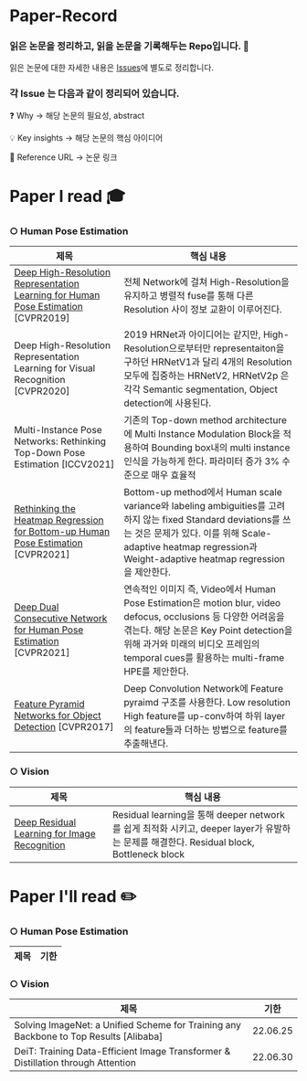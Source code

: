 # Paper-Record

### 읽은 논문을 정리하고, 읽을 논문을 기록해두는 Repo입니다. 📖

읽은 논문에 대한 자세한 내용은 [Issues](https://github.com/Songinpyo/Paper-Record/issues)에 별도로 정리합니다.

### 각 Issue 는 다음과 같이 정리되어 있습니다.
❓ Why → 해당 논문의 필요성, abstract

💡 Key insights → 해당 논문의 핵심 아이디어

🔗 Reference URL → 논문 링크

# Paper I read 🎓

### ○ Human Pose Estimation
|제목|핵심 내용|
|------|---|
|[Deep High-Resolution Representation Learning for Human Pose Estimation](https://github.com/Songinpyo/Paper-Record/issues/2) [CVPR2019]|전체 Network에 걸쳐 High-Resolution을 유지하고 병렬적 fuse를 통해 다른 Resolution 사이 정보 교환이 이루어진다.|
|Deep High-Resolution Representation Learning for Visual Recognition [CVPR2020]|2019 HRNet과 아이디어는 같지만, High-Resolution으로부터만 representaiton을 구하던 HRNetV1과 달리 4개의 Resolution 모두에 집중하는 HRNetV2, HRNetV2p 은 각각 Semantic segmentation, Object detection에 사용된다.|
|Multi-Instance Pose Networks: Rethinking Top-Down Pose Estimation [ICCV2021]|기존의 Top-down method architecture에 Multi Instance Modulation Block을 적용하여 Bounding box내의 multi instance 인식을 가능하게 한다. 파라미터 증가 3% 수준으로 매우 효율적|
|[Rethinking the Heatmap Regression for Bottom-up Human Pose Estimation](https://github.com/Songinpyo/Paper-Record/issues/1) [CVPR2021]|Bottom-up method에서 Human scale variance와 labeling ambiguities를 고려하지 않는 fixed Standard deviations를 쓰는 것은 문제가 있다. 이를 위해 Scale-adaptive heatmap regression과 Weight-adaptive heatmap regression을 제안한다.|
|[Deep Dual Consecutive Network for Human Pose Estimation](https://github.com/Songinpyo/Paper-Record/issues/3) [CVPR2021]|연속적인 이미지 즉, Video에서 Human Pose Estimation은 motion blur, video defocus, occlusions 등 다양한 어려움을 겪는다. 해당 논문은 Key Point detection을 위해 과거와 미래의 비디오 프레임의 temporal cues를 활용하는 multi-frame HPE를 제안한다.|
|[Feature Pyramid Networks for Object Detection](https://github.com/Songinpyo/Paper-Record/issues/5) [CVPR2017]|Deep Convolution Network에 Feature pyraimd 구조를 사용한다. Low resolution High feature를 up-conv하여 하위 layer의 feature들과 더하는 방법으로 feature를 추출해낸다.|

### ○ Vision
|제목|핵심 내용|
|------|---|
|[Deep Residual Learning for Image Recognition](https://github.com/Songinpyo/Paper-Record/issues/4)|Residual learning을 통해 deeper network를 쉽게 최적화 시키고, deeper layer가 유발하는 문제를 해결한다. Residual block, Bottleneck block|

# Paper I'll read ✏️

### ○ Human Pose Estimation
|제목|기한|
|------|---|

### ○ Vision
|제목|기한|
|------|---|
|Solving ImageNet: a Unified Scheme for Training any Backbone to Top Results [Alibaba]|22.06.25|
|DeiT: Training Data-Efficient Image Transformer & Distillation through Attention|22.06.30|
